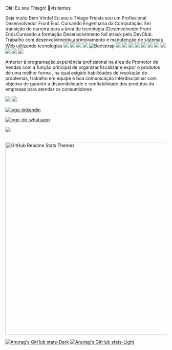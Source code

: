 Olá! Eu sou Thiago! 👋visitantes

Seja muito Bem Vindo! Eu sou o Thiago Freiats sou um Profissional Desenvolvedor Front End. Cursando Engenharia da Computação. Em transição de carreira para a área de tecnologia (Desenvolvedor Front End).Cursando a formação Desenvolvimento full strack pelo DevClub. Trabalho com desenvolvimento,aprimoramento e manutenção de sistemas Web utilizando tecnologias 
<img src="https://img.shields.io/badge/JavaScript-F7DF1E?style=for-the-badge&logo=javascript&logoColor=black"> 
<img src="https://img.shields.io/badge/Python-14354C?style=for-the-badge&logo=python&logoColor=white">
<img src="https://img.shields.io/badge/HTML5-E34F26?style=for-the-badge&logo=html5&logoColor=white">
<img src="https://img.shields.io/badge/CSS3-1572B6?style=for-the-badge&logo=css3&logoColor=white">
<img src="https://img.shields.io/badge/Bootstrap-563D7C?style=for-the-badge&logo=bootstrap&logoColor=white" alt="Bootstrap">
<img src="https://img.shields.io/badge/Node.js-43853D?style=for-the-badge&logo=node.js&logoColor=white">
<img src="https://img.shields.io/badge/Express.js-404D59?style=for-the-badge">
<img src="https://img.shields.io/badge/React-20232A?style=for-the-badge&logo=react&logoColor=61DAFB">
<img src="https://img.shields.io/badge/MongoDB-4EA94B?style=for-the-badge&logo=mongodb&logoColor=white">
<img src="https://img.shields.io/badge/Figma-F24E1E?style=for-the-badge&logo=figma&logoColor=white">
<img src="https://img.shields.io/badge/Canva-%2300C4CC.svg?&style=for-the-badge&logo=Canva&logoColor=white">
<img src="https://img.shields.io/badge/Prisma-3982CE?style=for-the-badge&logo=Prisma&logoColor=white">
<img src="https://img.shields.io/badge/Netlify-00C7B7?style=for-the-badge&logo=netlify&logoColor=white">
<img src="https://img.shields.io/badge/PyCharm-000000.svg?&style=for-the-badge&logo=PyCharm&logoColor=whit">
<img src="https://img.shields.io/badge/GIT-E44C30?style=for-the-badge&logo=git&logoColor=white">
<img src="https://img.shields.io/badge/Made%20for-VSCode-1f425f.svg">


Anterior à programação,experiência profissional na área de Promotor de Vendas com a função principal de organizar,fiscalizar e expor o produtos de uma melhor forma , na qual exigido habilidades de resolução de problemas, trabalho em equipe e boa comunicação interdisciplinar com objetivo de garantir a disponibilidade e confiabilidade dos produtos da empresas para atender os consumidores 

<img src="[https://img.shields.io/badge/Made%20for-VSCode-1f425f.svg](https://github-readme-stats.vercel.app/api/top-langs/?thiagolps55=thiagolps55&theme=blue-green)">
<img src="https://starchart.cc/thiagolps55/fernado.svg">

 <a href="https://www.linkedin.com/in/thiago-freitas-de-oliveira"><img src="https://img.shields.io/badge/LinkedIn-0077B5?style=for-the-badge&logo=linkedin&logoColor=white" alt="logo-linkendin"></a>
 
 <a href="https://w.app/jBoEa3"><img src="https://img.shields.io/badge/WhatsApp-25D366?style=for-the-badge&logo=whatsapp&logoColor=white" alt="logo-do-whatsapp"></a>
 
<a href="https://mail.google.com/mail/u/0/#chats"><img src="https://img.shields.io/badge/Gmail-D14836?style=for-the-badge&logo=gmail&logoColor=white"></a>
<br>
<br>

<img src="https://res.cloudinary.com/anuraghazra/image/upload/v1595174536/grs-themes_l4ynja.png" alt="GitHub Readme Stats Themes" width="600px"/>

[![Anurag's GitHub stats-Dark](https://github-readme-stats.vercel.app/api?username=anuraghazra\&show_icons=true\&theme=dark#gh-dark-mode-only)](https://github.com/anuraghazra/github-readme-stats#responsive-card-theme#gh-dark-mode-only)
[![Anurag's GitHub stats-Light](https://github-readme-stats.vercel.app/api?username=anuraghazra\&show_icons=true\&theme=default#gh-light-mode-only)](https://github.com/anuraghazra/github-readme-stats#responsive-card-theme#gh-light-mode-only)
